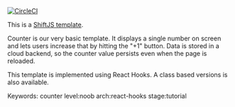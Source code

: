 [![CircleCI](https://circleci.com/gh/shiftjs/counter-hooks.svg?style=svg)](https://circleci.com/gh/shiftjs/counter-hooks)

This is a [ShiftJS template](https://shiftjs.com/).

Counter is our very basic template. It displays a single number on screen
and lets users increase that by hitting the "+1" button. Data is stored
in a cloud backend, so the counter value persists even when the page is
reloaded.

This template is implemented using React Hooks. A class based versions is
also available.

Keywords: counter level:noob arch:react-hooks stage:tutorial
